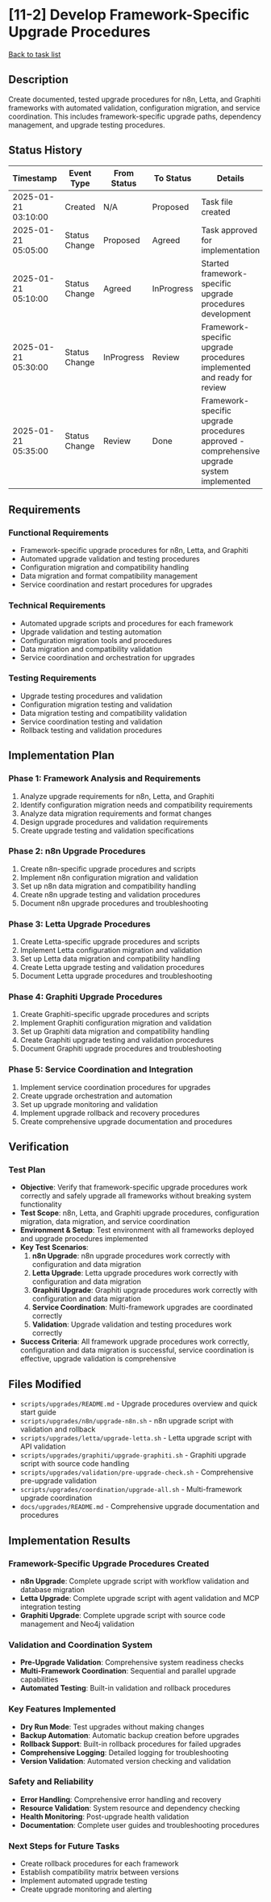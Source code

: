 # [11-2] Develop Framework-Specific Upgrade Procedures

[Back to task list](./tasks.md)

## Description

Create documented, tested upgrade procedures for n8n, Letta, and Graphiti frameworks with automated validation, configuration migration, and service coordination. This includes framework-specific upgrade paths, dependency management, and upgrade testing procedures.

## Status History

| Timestamp | Event Type | From Status | To Status | Details | User |
|-----------|------------|-------------|-----------|---------|------|
| 2025-01-21 03:10:00 | Created | N/A | Proposed | Task file created | AI_Agent |
| 2025-01-21 05:05:00 | Status Change | Proposed | Agreed | Task approved for implementation | AI_Agent |
| 2025-01-21 05:10:00 | Status Change | Agreed | InProgress | Started framework-specific upgrade procedures development | AI_Agent |
| 2025-01-21 05:30:00 | Status Change | InProgress | Review | Framework-specific upgrade procedures implemented and ready for review | AI_Agent |
| 2025-01-21 05:35:00 | Status Change | Review | Done | Framework-specific upgrade procedures approved - comprehensive upgrade system implemented | User |

## Requirements

### Functional Requirements
- Framework-specific upgrade procedures for n8n, Letta, and Graphiti
- Automated upgrade validation and testing procedures
- Configuration migration and compatibility handling
- Data migration and format compatibility management
- Service coordination and restart procedures for upgrades

### Technical Requirements
- Automated upgrade scripts and procedures for each framework
- Upgrade validation and testing automation
- Configuration migration tools and procedures
- Data migration and compatibility validation
- Service coordination and orchestration for upgrades

### Testing Requirements
- Upgrade testing procedures and validation
- Configuration migration testing and validation
- Data migration testing and compatibility validation
- Service coordination testing and validation
- Rollback testing and validation procedures

## Implementation Plan

### Phase 1: Framework Analysis and Requirements
1. Analyze upgrade requirements for n8n, Letta, and Graphiti
2. Identify configuration migration needs and compatibility requirements
3. Analyze data migration requirements and format changes
4. Design upgrade procedures and validation requirements
5. Create upgrade testing and validation specifications

### Phase 2: n8n Upgrade Procedures
1. Create n8n-specific upgrade procedures and scripts
2. Implement n8n configuration migration and validation
3. Set up n8n data migration and compatibility handling
4. Create n8n upgrade testing and validation procedures
5. Document n8n upgrade procedures and troubleshooting

### Phase 3: Letta Upgrade Procedures
1. Create Letta-specific upgrade procedures and scripts
2. Implement Letta configuration migration and validation
3. Set up Letta data migration and compatibility handling
4. Create Letta upgrade testing and validation procedures
5. Document Letta upgrade procedures and troubleshooting

### Phase 4: Graphiti Upgrade Procedures
1. Create Graphiti-specific upgrade procedures and scripts
2. Implement Graphiti configuration migration and validation
3. Set up Graphiti data migration and compatibility handling
4. Create Graphiti upgrade testing and validation procedures
5. Document Graphiti upgrade procedures and troubleshooting

### Phase 5: Service Coordination and Integration
1. Implement service coordination procedures for upgrades
2. Create upgrade orchestration and automation
3. Set up upgrade monitoring and validation
4. Implement upgrade rollback and recovery procedures
5. Create comprehensive upgrade documentation and procedures

## Verification

### Test Plan
- **Objective**: Verify that framework-specific upgrade procedures work correctly and safely upgrade all frameworks without breaking system functionality
- **Test Scope**: n8n, Letta, and Graphiti upgrade procedures, configuration migration, data migration, and service coordination
- **Environment & Setup**: Test environment with all frameworks deployed and upgrade procedures implemented
- **Key Test Scenarios**:
  1. **n8n Upgrade**: n8n upgrade procedures work correctly with configuration and data migration
  2. **Letta Upgrade**: Letta upgrade procedures work correctly with configuration and data migration
  3. **Graphiti Upgrade**: Graphiti upgrade procedures work correctly with configuration and data migration
  4. **Service Coordination**: Multi-framework upgrades are coordinated correctly
  5. **Validation**: Upgrade validation and testing procedures work correctly
- **Success Criteria**: All framework upgrade procedures work correctly, configuration and data migration is successful, service coordination is effective, upgrade validation is comprehensive

## Files Modified

- `scripts/upgrades/README.md` - Upgrade procedures overview and quick start guide
- `scripts/upgrades/n8n/upgrade-n8n.sh` - n8n upgrade script with validation and rollback
- `scripts/upgrades/letta/upgrade-letta.sh` - Letta upgrade script with API validation
- `scripts/upgrades/graphiti/upgrade-graphiti.sh` - Graphiti upgrade script with source code handling
- `scripts/upgrades/validation/pre-upgrade-check.sh` - Comprehensive pre-upgrade validation
- `scripts/upgrades/coordination/upgrade-all.sh` - Multi-framework upgrade coordination
- `docs/upgrades/README.md` - Comprehensive upgrade documentation and procedures

## Implementation Results

### Framework-Specific Upgrade Procedures Created
- **n8n Upgrade**: Complete upgrade script with workflow validation and database migration
- **Letta Upgrade**: Complete upgrade script with agent validation and MCP integration testing
- **Graphiti Upgrade**: Complete upgrade script with source code management and Neo4j validation

### Validation and Coordination System
- **Pre-Upgrade Validation**: Comprehensive system readiness checks
- **Multi-Framework Coordination**: Sequential and parallel upgrade capabilities
- **Automated Testing**: Built-in validation and rollback procedures

### Key Features Implemented
- **Dry Run Mode**: Test upgrades without making changes
- **Backup Automation**: Automatic backup creation before upgrades
- **Rollback Support**: Built-in rollback procedures for failed upgrades
- **Comprehensive Logging**: Detailed logging for troubleshooting
- **Version Validation**: Automated version checking and validation

### Safety and Reliability
- **Error Handling**: Comprehensive error handling and recovery
- **Resource Validation**: System resource and dependency checking
- **Health Monitoring**: Post-upgrade health validation
- **Documentation**: Complete user guides and troubleshooting procedures

### Next Steps for Future Tasks
- Create rollback procedures for each framework
- Establish compatibility matrix between versions
- Implement automated upgrade testing
- Create upgrade monitoring and alerting
